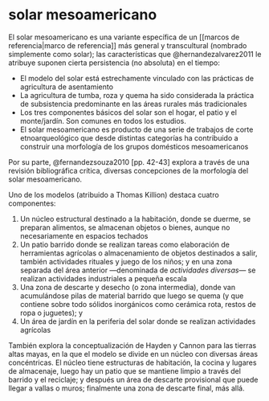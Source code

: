 # solar mesoamericano
El solar mesoamericano es una variante específica de un [[marcos de referencia|marco de referencia]] más general y transcultural (nombrado simplemente como solar); las características que @hernandezalvarez2011 le atribuye suponen cierta persistencia (no absoluta) en el tiempo:

- El modelo del solar está estrechamente vinculado con las prácticas de agricultura de asentamiento
- La agricultura de tumba, roza y quema ha sido considerada la práctica de subsistencia predominante en las áreas rurales más tradicionales
- Los tres componentes básicos del solar son el hogar, el patio y el monte/jardín. Son comunes en todos los estudios.
- El solar mesoamericano es producto de una serie de trabajos de corte etnoarqueológico que desde distintas categorías ha contribuido a construir una morfología de los grupos domésticos mesoamericanos

Por su parte, @fernandezsouza2010 [pp. 42-43] explora a través de una revisión bibliográfica crítica, diversas concepciones de la morfología del solar mesoamericano.

Uno de los modelos (atribuido a Thomas Killion) destaca cuatro componentes:

1. Un núcleo estructural destinado a la habitación, donde se duerme, se preparan alimentos, se almacenan objetos o bienes, aunque no necesariamente en espacios techados
2. Un patio barrido donde se realizan tareas como elaboración de herramientas agrícolas o almacenamiento de objetos destinados a salir, también actividades rituales y juego de los niños; y en una zona separada del área anterior —denominada de *actividades diversas*— se realizan actividades industriales a pequeña escala
3. Una zona de descarte y desecho (o zona intermedia), donde van acumulándose pilas de material barrido que luego se quema (y que contiene sobre todo sólidos inorgánicos como cerámica rota, restos de ropa o juguetes); y 
4. Un área de jardín en la periferia del solar donde se realizan actividades agrícolas 

También explora la conceptualización de Hayden y Cannon para las tierras altas mayas, en la que el modelo se divide en un núcleo con diversas áreas concéntricas. El núcleo tiene estructuras de habitación, la cocina y lugares de almacenaje, luego hay un patio que se mantiene limpio a través del barrido y el reciclaje; y después un área de descarte provisional que puede llegar a vallas o muros; finalmente una zona de descarte final, más allá.
